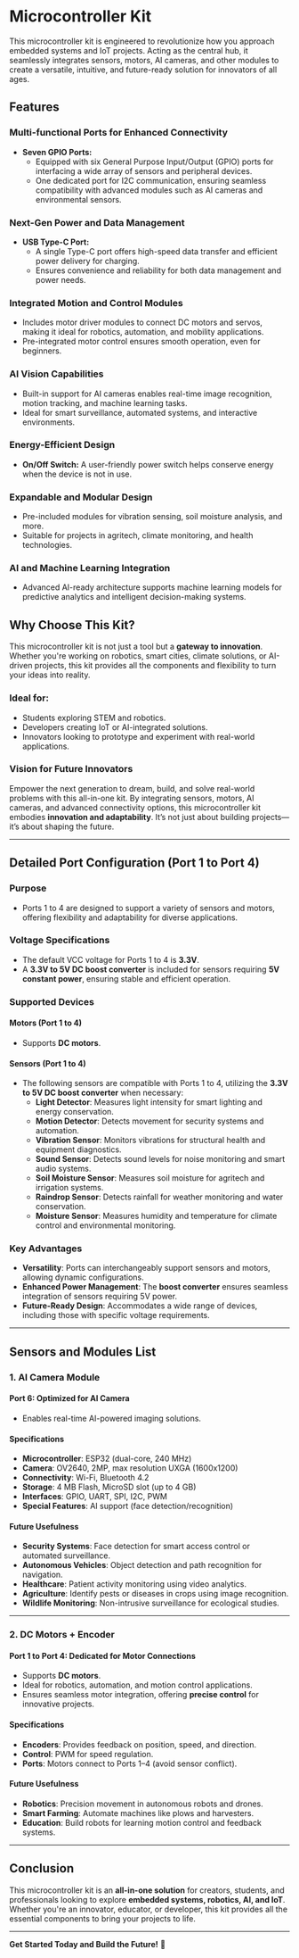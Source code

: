 # Microcontroller Kit

This microcontroller kit is engineered to revolutionize how you approach embedded systems and IoT projects. Acting as the central hub, it seamlessly integrates sensors, motors, AI cameras, and other modules to create a versatile, intuitive, and future-ready solution for innovators of all ages.

## Features

### Multi-functional Ports for Enhanced Connectivity
- **Seven GPIO Ports:**
  - Equipped with six General Purpose Input/Output (GPIO) ports for interfacing a wide array of sensors and peripheral devices.
  - One dedicated port for I2C communication, ensuring seamless compatibility with advanced modules such as AI cameras and environmental sensors.

### Next-Gen Power and Data Management
- **USB Type-C Port:**
  - A single Type-C port offers high-speed data transfer and efficient power delivery for charging.
  - Ensures convenience and reliability for both data management and power needs.

### Integrated Motion and Control Modules
- Includes motor driver modules to connect DC motors and servos, making it ideal for robotics, automation, and mobility applications.
- Pre-integrated motor control ensures smooth operation, even for beginners.

### AI Vision Capabilities
- Built-in support for AI cameras enables real-time image recognition, motion tracking, and machine learning tasks.
- Ideal for smart surveillance, automated systems, and interactive environments.

### Energy-Efficient Design
- **On/Off Switch:** A user-friendly power switch helps conserve energy when the device is not in use.

### Expandable and Modular Design
- Pre-included modules for vibration sensing, soil moisture analysis, and more.
- Suitable for projects in agritech, climate monitoring, and health technologies.

### AI and Machine Learning Integration
- Advanced AI-ready architecture supports machine learning models for predictive analytics and intelligent decision-making systems.

## Why Choose This Kit?
This microcontroller kit is not just a tool but a **gateway to innovation**. Whether you're working on robotics, smart cities, climate solutions, or AI-driven projects, this kit provides all the components and flexibility to turn your ideas into reality.

### Ideal for:
- Students exploring STEM and robotics.
- Developers creating IoT or AI-integrated solutions.
- Innovators looking to prototype and experiment with real-world applications.

### Vision for Future Innovators
Empower the next generation to dream, build, and solve real-world problems with this all-in-one kit. By integrating sensors, motors, AI cameras, and advanced connectivity options, this microcontroller kit embodies **innovation and adaptability**. It’s not just about building projects—it’s about shaping the future.

---

## Detailed Port Configuration (Port 1 to Port 4)

### Purpose
- Ports 1 to 4 are designed to support a variety of sensors and motors, offering flexibility and adaptability for diverse applications.

### Voltage Specifications
- The default VCC voltage for Ports 1 to 4 is **3.3V**.
- A **3.3V to 5V DC boost converter** is included for sensors requiring **5V constant power**, ensuring stable and efficient operation.

### Supported Devices

#### **Motors (Port 1 to 4)**
- Supports **DC motors**.

#### **Sensors (Port 1 to 4)**
- The following sensors are compatible with Ports 1 to 4, utilizing the **3.3V to 5V DC boost converter** when necessary:
  - **Light Detector**: Measures light intensity for smart lighting and energy conservation.
  - **Motion Detector**: Detects movement for security systems and automation.
  - **Vibration Sensor**: Monitors vibrations for structural health and equipment diagnostics.
  - **Sound Sensor**: Detects sound levels for noise monitoring and smart audio systems.
  - **Soil Moisture Sensor**: Measures soil moisture for agritech and irrigation systems.
  - **Raindrop Sensor**: Detects rainfall for weather monitoring and water conservation.
  - **Moisture Sensor**: Measures humidity and temperature for climate control and environmental monitoring.

### Key Advantages
- **Versatility**: Ports can interchangeably support sensors and motors, allowing dynamic configurations.
- **Enhanced Power Management**: The **boost converter** ensures seamless integration of sensors requiring 5V power.
- **Future-Ready Design**: Accommodates a wide range of devices, including those with specific voltage requirements.

---

## Sensors and Modules List

### 1. AI Camera Module

#### **Port 6: Optimized for AI Camera**
- Enables real-time AI-powered imaging solutions.

#### **Specifications**
- **Microcontroller**: ESP32 (dual-core, 240 MHz)
- **Camera**: OV2640, 2MP, max resolution UXGA (1600x1200)
- **Connectivity**: Wi-Fi, Bluetooth 4.2
- **Storage**: 4 MB Flash, MicroSD slot (up to 4 GB)
- **Interfaces**: GPIO, UART, SPI, I2C, PWM
- **Special Features**: AI support (face detection/recognition)

#### **Future Usefulness**
- **Security Systems**: Face detection for smart access control or automated surveillance.
- **Autonomous Vehicles**: Object detection and path recognition for navigation.
- **Healthcare**: Patient activity monitoring using video analytics.
- **Agriculture**: Identify pests or diseases in crops using image recognition.
- **Wildlife Monitoring**: Non-intrusive surveillance for ecological studies.

---

### 2. DC Motors + Encoder

#### **Port 1 to Port 4: Dedicated for Motor Connections**
- Supports **DC motors**.
- Ideal for robotics, automation, and motion control applications.
- Ensures seamless motor integration, offering **precise control** for innovative projects.

#### **Specifications**
- **Encoders**: Provides feedback on position, speed, and direction.
- **Control**: PWM for speed regulation.
- **Ports**: Motors connect to Ports 1–4 (avoid sensor conflict).

#### **Future Usefulness**
- **Robotics**: Precision movement in autonomous robots and drones.
- **Smart Farming**: Automate machines like plows and harvesters.
- **Education**: Build robots for learning motion control and feedback systems.

---

## Conclusion
This microcontroller kit is an **all-in-one solution** for creators, students, and professionals looking to explore **embedded systems, robotics, AI, and IoT**. Whether you're an innovator, educator, or developer, this kit provides all the essential components to bring your projects to life.

---

**Get Started Today and Build the Future!** 🚀
